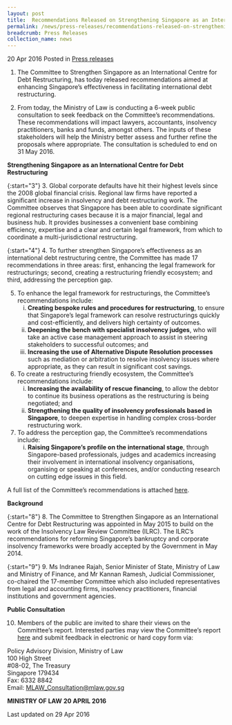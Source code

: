 ```yaml
---
layout: post
title:  Recommendations Released on Strengthening Singapore as an International Centre for Debt Restructuring
permalink: /news/press-releases/recommendations-released-on-strengthening-singapore-as-an-intern
breadcrumb: Press Releases
collection_name: news
---
```


20 Apr 2016 Posted in [Press releases](/news/press-releases)


1. The Committee to Strengthen Singapore as an International Centre for Debt Restructuring, has today released recommendations aimed at enhancing Singapore’s effectiveness in facilitating international debt restructuring.


2. From today, the Ministry of Law is conducting a 6-week public consultation to seek feedback on the Committee’s recommendations. These recommendations will impact lawyers, accountants, insolvency practitioners, banks and funds, amongst others. The inputs of these stakeholders will help the Ministry better assess and further refine the proposals where appropriate. The consultation is scheduled to end on 31 May 2016.

**Strengthening Singapore as an International Centre for Debt Restructuring**

{:start="3"}
3. Global corporate defaults have hit their highest levels since the 2008 global financial crisis. Regional law firms have reported a significant increase in insolvency and debt restructuring work. The Committee observes that Singapore has been able to coordinate significant regional restructuring cases because it is a major financial, legal and business hub. It provides businesses a convenient base combining efficiency, expertise and a clear and certain legal framework, from which to coordinate a multi-jurisdictional restructuring.

 
{:start="4"}
4. To further strengthen Singapore’s effectiveness as an international debt restructuring centre, the Committee has made 17 recommendations in three areas: first, enhancing the legal framework for restructurings; second, creating a restructuring friendly ecosystem; and third, addressing the perception gap.

 
<ol start="5">
<li>To enhance the legal framework for restructurings, the Committee’s recommendations include:
<ol style="list-style-type: lower-roman;">
<li><strong>Creating bespoke rules and procedures for restructuring</strong>, to ensure that Singapore’s legal framework can resolve restructurings quickly and cost-efficiently, and delivers high certainty of outcomes.</li>
<li><strong>Deepening the bench with specialist insolvency judges</strong>, who will take an active case management approach to assist in steering stakeholders to successful outcomes; and</li>
<li><strong> Increasing the use of Alternative Dispute Resolution processes</strong> such as mediation or arbitration to resolve insolvency issues where appropriate, as they can result in significant cost savings.</li>
</ol>
</li>
<li>To create a restructuring friendly ecosystem, the Committee’s recommendations include:
<ol style="list-style-type: lower-roman;">
<li> <strong>Increasing the availability of rescue financing</strong>, to allow the debtor to continue its business operations as the restructuring is being negotiated; and</li>
<li> <strong>Strengthening the quality of insolvency professionals based in Singapore</strong>, to deepen expertise in handling complex cross-border restructuring work.</li>

</ol>
</li>
<li>To address the perception gap, the Committee’s recommendations include:
<ol style="list-style-type: lower-roman;">
<li><strong>Raising Singapore’s profile on the international stage</strong>, through Singapore-based professionals, judges and academics increasing their involvement in international insolvency organisations, organising or speaking at conferences, and/or conducting research on cutting edge issues in this field.</li>
</ol>
</li>

</ol>

A full list of the Committee’s recommendations is attached [here]().

**Background**

{:start="8"}
8. The Committee to Strengthen Singapore as an International Centre for Debt Restructuring was appointed in May 2015 to build on the work of the Insolvency Law Review Committee (ILRC). The ILRC’s recommendations for reforming Singapore’s bankruptcy and corporate insolvency frameworks were broadly accepted by the Government in May 2014.  

{:start="9"}
 9. Ms Indranee Rajah, Senior Minister of State, Ministry of Law and Ministry of Finance, and Mr Kannan Ramesh, Judicial Commissioner, co-chaired the 17-member Committee which also included representatives from legal and accounting firms, insolvency practitioners, financial institutions and government agencies.

**Public Consultation**

10. Members of the public are invited to share their views on the Committee’s report. Interested parties may view the Committee’s report [here]() and submit feedback in electronic or hard copy form via:

Policy Advisory Division, Ministry of Law  
100 High Street  
#08-02, The Treasury  
Singapore 179434  
Fax: 6332 8842  
Email: <MLAW_Consultation@mlaw.gov.sg>

**MINISTRY OF LAW** 
**20 APRIL 2016**

<p class="right-side-updated">Last updated on 29 Apr 2016</p>

